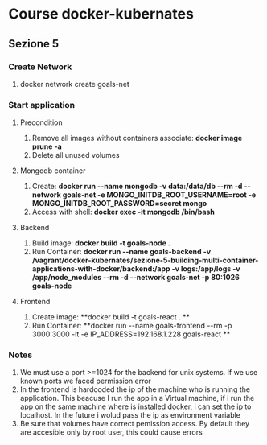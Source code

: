 # Course docker-kubernates

## Sezione 5

### Create Network

1. docker network create goals-net

### Start application

1. Precondition
   1. Remove all images without containers associate: **docker image prune -a**
   1.  Delete all unused volumes
 
1.  Mongodb container
    1. Create: **docker run --name mongodb -v data:/data/db --rm -d --network goals-net -e MONGO_INITDB_ROOT_USERNAME=root -e MONGO_INITDB_ROOT_PASSWORD=secret mongo**
    1. Access with shell: **docker exec -it mongodb /bin/bash**
  
1. Backend 
    1. Build image: **docker build -t goals-node .**
    1. Run Container: **docker run --name goals-backend -v /vagrant/docker-kubernates/sezione-5-building-multi-container-applications-with-docker/backend:/app -v logs:/app/logs -v /app/node_modules --rm -d --network goals-net -p 80:1026 goals-node**

1. Frontend
	1. Create image: **docker build -t goals-react . **
	1. Run Container: **docker run --name goals-frontend --rm -p 3000:3000 -it -e IP_ADDRESS=192.168.1.228 goals-react **


### Notes

1. We must use a port >=1024 for the backend for unix systems. If we use known ports we faced permission error
1. In the frontend is hardcoded the ip of the machine who is running the application. This beacuse I run the app in a Virtual machine, if i run the app on the same machine where is installed docker, i can set the ip to localhost. In the future i wolud pass the ip as environment variable 
1. Be sure that volumes have correct pemission access. By default they are accesible only by root user, this could cause errors
